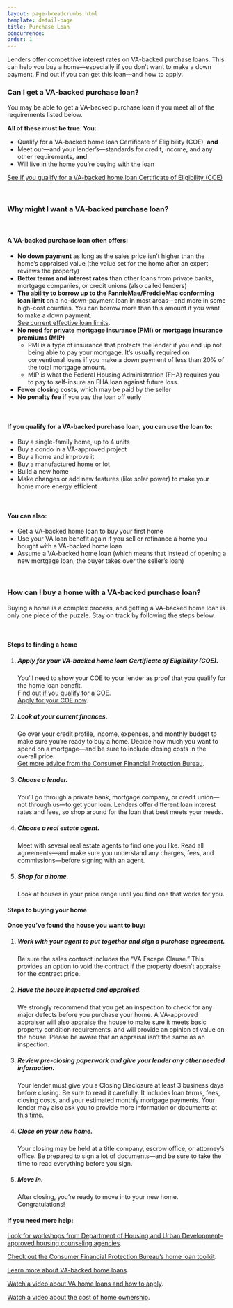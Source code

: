 ```yaml
---
layout: page-breadcrumbs.html
template: detail-page
title: Purchase Loan
concurrence:
order: 1
---
```


<div class="va-introtext">

Lenders offer competitive interest rates on VA-backed purchase loans. This can help you buy a home—especially if you don’t want to make a down payment. Find out if you can get this loan—and how to apply.

</div>

<div class="feature">

### Can I get a VA-backed purchase loan?

You may be able to get a VA-backed purchase loan if you meet all of the requirements listed below.

**All of these must be true. You:**
-	Qualify for a VA-backed home loan Certificate of Eligibility (COE), **and**
-	Meet our—and your lender’s—standards for credit, income, and any other requirements, **and**
-	Will live in the home you’re buying with the loan

[See if you qualify for a VA-backed home loan Certificate of Eligibility (COE)](/housing-assistance/home-loans/eligibility/)
</div>

<br>

### Why might I want a VA-backed purchase loan?

<br>

#### A VA-backed purchase loan often offers:

- **No down payment** as long as the sales price isn’t higher than the home’s appraised value (the value set for the home after an expert reviews the property)
- **Better terms and interest rates** than other loans from private banks, mortgage companies, or credit unions (also called lenders)
- **The ability to borrow up to the FannieMae/FreddieMac conforming loan limit** on a no-down-payment loan in most areas—and more in some high-cost counties. You can borrow more than this amount if you want to make a down payment. <br>
[See current effective loan limits](https://www.benefits.va.gov/HOMELOANS/purchaseco_loan_limits.asp).
- **No need for private mortgage insurance (PMI) or mortgage insurance premiums (MIP)**
  - PMI is a type of insurance that protects the lender if you end up not being able to pay your mortgage. It’s usually required on conventional loans if you make a down payment of less than 20% of the total mortgage amount.
  - MIP is what the Federal Housing Administration (FHA) requires you to pay to self-insure an FHA loan against future loss.
- **Fewer closing costs**, which may be paid by the seller
- **No penalty fee** if you pay the loan off early

<br>

#### If you qualify for a VA-backed purchase loan, you can use the loan to:

-	Buy a single-family home, up to 4 units
- Buy a condo in a VA-approved project
-	Buy a home and improve it
-	Buy a manufactured home or lot
-	Build a new home
-	Make changes or add new features (like solar power) to make your home more energy efficient

<br>

#### You can also:

- Get a VA-backed home loan to buy your first home
- Use your VA loan benefit again if you sell or refinance a home you bought with a VA-backed home loan
- Assume a VA-backed home loan (which means that instead of opening a new mortgage loan, the buyer takes over the seller’s loan)

<br>

### How can I buy a home with a VA-backed purchase loan?

Buying a home is a complex process, and getting a VA-backed home loan is only one piece of the puzzle. Stay on track by following the steps below.

<br>

#### Steps to finding a home

<ol class="process">
<li class="process-step list-one">

##### Apply for your VA-backed home loan Certificate of Eligibility (COE).

You’ll need to show your COE to your lender as proof that you qualify for the home loan benefit.
<br>
[Find out if you qualify for a COE](/housing-assistance/home-loans/eligibility/). <br>
[Apply for your COE now](/housing-assistance/home-loans/how-to-apply/).

</li>

<li class="process-step list-two">

##### Look at your current finances.

Go over your credit profile, income, expenses, and monthly budget to make sure you’re ready to buy a home. Decide how much you want to spend on a mortgage—and be sure to include closing costs in the overall price. <br>
[Get more advice from the Consumer Financial Protection Bureau](http://www.consumerfinance.gov/owning-a-home/process/prepare/).

</li>

<li class="process-step list-three">

##### Choose a lender.

You’ll go through a private bank, mortgage company, or credit union—not through us—to get your loan. Lenders offer different loan interest rates and fees, so shop around for the loan that best meets your needs.

</li>

<li class="process-step list-four">

##### Choose a real estate agent.

Meet with several real estate agents to find one you like. Read all agreements—and make sure you understand any charges, fees, and commissions—before signing with an agent.

</li>

<li class="process-step list-five">

##### Shop for a home.

Look at houses in your price range until you find one that works for you.

</li>
</ol>

#### Steps to buying your home

**Once you’ve found the house you want to buy:**

<ol class="process">
<li class="process-step list-one">

##### Work with your agent to put together and sign a purchase agreement.

Be sure the sales contract includes the “VA Escape Clause.” This provides an option to void the contract if the property doesn’t appraise for the contract price.

</li>

<li class="process-step list-two">

##### Have the house inspected and appraised.

We strongly recommend that you get an inspection to check for any major defects before you purchase your home. A VA-approved appraiser will also appraise the house to make sure it meets basic property condition requirements, and will provide an opinion of value on the house. Please be aware that an appraisal isn’t the same as an inspection.

</li>

<li class="process-step list-three">

##### Review pre-closing paperwork and give your lender any other needed information.

Your lender must give you a Closing Disclosure at least 3 business days before closing. Be sure to read it carefully. It includes loan terms, fees, closing costs, and your estimated monthly mortgage payments. Your lender may also ask you to provide more information or documents at this time.

</li>

<li class="process-step list-four">

##### Close on your new home.

Your closing may be held at a title company, escrow office, or attorney’s office. Be prepared to sign a lot of documents—and be sure to take the time to read everything before you sign.

</li>

<li class="process-step list-five">

##### Move in.

After closing, you’re ready to move into your new home. Congratulations!

</li>
</ol>

#### If you need more help:

[Look for workshops from Department of Housing and Urban Development–approved housing counseling agencies](http://www.hud.gov/offices/hsg/sfh/hcc/hcs.cfm?weblistaction=summary).

[Check out the Consumer Financial Protection Bureau’s home loan toolkit](http://files.consumerfinance.gov/f/201503_cfpb_your-home-loan-toolkit-web.pdf).

[Learn more about VA-backed home loans](https://www.benefits.va.gov/homeloans/).

[Watch a video about VA home loans and how to apply](https://www.youtube.com/watch?v=h3gR_BmMP7A).

[Watch a video about the cost of home ownership](https://www.youtube.com/watch?v=vYr5QVwL1Ow).
